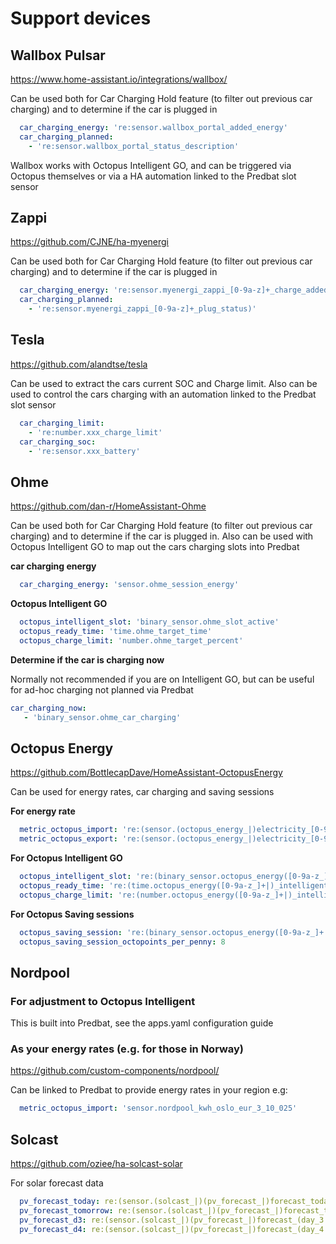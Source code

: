 # Support devices

## Wallbox Pulsar

https://www.home-assistant.io/integrations/wallbox/

Can be used both for Car Charging Hold feature (to filter out previous car charging) and to determine if the car is plugged in

```yaml
  car_charging_energy: 're:sensor.wallbox_portal_added_energy'
  car_charging_planned:
    - 're:sensor.wallbox_portal_status_description'
```

Wallbox works with Octopus Intelligent GO, and can be triggered via Octopus themselves or via a HA automation linked to the Predbat slot sensor

## Zappi

https://github.com/CJNE/ha-myenergi

Can be used both for Car Charging Hold feature (to filter out previous car charging) and to determine if the car is plugged in

```yaml
  car_charging_energy: 're:sensor.myenergi_zappi_[0-9a-z]+_charge_added_session'
  car_charging_planned:
    - 're:sensor.myenergi_zappi_[0-9a-z]+_plug_status)'
```

## Tesla

https://github.com/alandtse/tesla

Can be used to extract the cars current SOC and Charge limit. Also can be used to control the cars charging with an automation linked to the Predbat slot sensor

```yaml
  car_charging_limit:
    - 're:number.xxx_charge_limit'
  car_charging_soc:
    - 're:sensor.xxx_battery'
```

## Ohme

https://github.com/dan-r/HomeAssistant-Ohme

Can be used both for Car Charging Hold feature (to filter out previous car charging) and to determine if the car is plugged in.
Also can be used with Octopus Intelligent GO to map out the cars charging slots into Predbat


**car charging energy**
```yaml
  car_charging_energy: 'sensor.ohme_session_energy'
```

**Octopus Intelligent GO**

```yaml
  octopus_intelligent_slot: 'binary_sensor.ohme_slot_active'
  octopus_ready_time: 'time.ohme_target_time'
  octopus_charge_limit: 'number.ohme_target_percent'
```

**Determine if the car is charging now**

Normally not recommended if you are on Intelligent GO, but can be useful for ad-hoc charging not planned via Predbat

```yaml
car_charging_now:
   - 'binary_sensor.ohme_car_charging'
```

## Octopus Energy

https://github.com/BottlecapDave/HomeAssistant-OctopusEnergy

Can be used for energy rates, car charging and saving sessions

**For energy rate**
```yaml
  metric_octopus_import: 're:(sensor.(octopus_energy_|)electricity_[0-9a-z]+_[0-9a-z]+_current_rate)'
  metric_octopus_export: 're:(sensor.(octopus_energy_|)electricity_[0-9a-z]+_[0-9a-z]+_export_current_rate)'
```
  
**For Octopus Intelligent GO**
```yaml
  octopus_intelligent_slot: 're:(binary_sensor.octopus_energy([0-9a-z_]+|)_intelligent_dispatching)'
  octopus_ready_time: 're:(time.octopus_energy([0-9a-z_]+|)_intelligent_ready_time)'
  octopus_charge_limit: 're:(number.octopus_energy([0-9a-z_]+|)_intelligent_charge_limit)'
```

**For Octopus Saving sessions**
```yaml
  octopus_saving_session: 're:(binary_sensor.octopus_energy([0-9a-z_]+|)_saving_session(s|))'
  octopus_saving_session_octopoints_per_penny: 8
```

## Nordpool

### For adjustment to Octopus Intelligent

This is built into Predbat, see the apps.yaml configuration guide

### As your energy rates (e.g. for those in Norway)

https://github.com/custom-components/nordpool/

Can be linked to Predbat to provide energy rates in your region e.g:

```yaml
  metric_octopus_import: 'sensor.nordpool_kwh_oslo_eur_3_10_025'
```

## Solcast

https://github.com/oziee/ha-solcast-solar

For solar forecast data

```yaml
  pv_forecast_today: re:(sensor.(solcast_|)(pv_forecast_|)forecast_today)
  pv_forecast_tomorrow: re:(sensor.(solcast_|)(pv_forecast_|)forecast_tomorrow)
  pv_forecast_d3: re:(sensor.(solcast_|)(pv_forecast_|)forecast_(day_3|d3))
  pv_forecast_d4: re:(sensor.(solcast_|)(pv_forecast_|)forecast_(day_4|d4))
```
